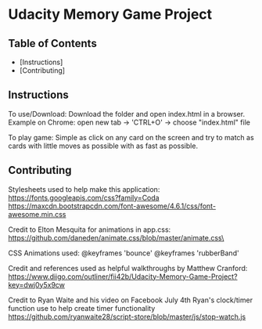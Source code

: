 # Udacity Memory Game Project

## Table of Contents

* [Instructions]
* [Contributing]

## Instructions

To use/Download:
Download the folder and open index.html in a browser.
Example on Chrome: open new tab -> 'CTRL+O' -> choose "index.html" file

To play game:
Simple as click on any card on the screen and try to match as cards with little moves as possible with as fast as possible.


## Contributing

Stylesheets used to help make this application:
https://fonts.googleapis.com/css?family=Coda
https://maxcdn.bootstrapcdn.com/font-awesome/4.6.1/css/font-awesome.min.css

Credit to Elton Mesquita for animations in app.css:
https://github.com/daneden/animate.css/blob/master/animate.css\

CSS Animations used:
@keyframes 'bounce'
@keyframes 'rubberBand'

Credit and references used as helpful walkthroughs by Matthew Cranford: https://www.diigo.com/outliner/fii42b/Udacity-Memory-Game-Project?key=dwj0y5x9cw

Credit to Ryan Waite and his video on Facebook July 4th
Ryan's clock/timer function use to help create timer functionality
https://github.com/ryanwaite28/script-store/blob/master/js/stop-watch.js
